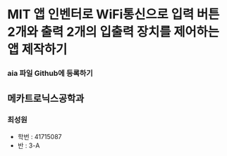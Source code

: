 # MIT 앱 인벤터로  WiFi통신으로 입력 버튼 2개와 출력 2개의 입출력 장치를 제어하는 앱 제작하기
### aia 파일 Github에 등록하기

## 메카트로닉스공학과

### 최성원

- 학번 : 41715087
-   반 :   3-A
